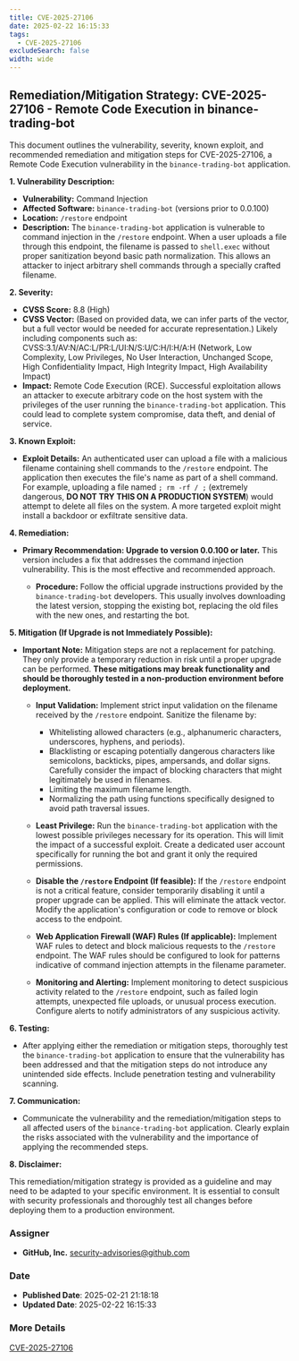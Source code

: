 ```yaml
---
title: CVE-2025-27106
date: 2025-02-22 16:15:33
tags:
  - CVE-2025-27106
excludeSearch: false
width: wide
---
```


## Remediation/Mitigation Strategy: CVE-2025-27106 - Remote Code Execution in binance-trading-bot

This document outlines the vulnerability, severity, known exploit, and recommended remediation and mitigation steps for CVE-2025-27106, a Remote Code Execution vulnerability in the `binance-trading-bot` application.

**1. Vulnerability Description:**

*   **Vulnerability:** Command Injection
*   **Affected Software:** `binance-trading-bot` (versions prior to 0.0.100)
*   **Location:** `/restore` endpoint
*   **Description:** The `binance-trading-bot` application is vulnerable to command injection in the `/restore` endpoint. When a user uploads a file through this endpoint, the filename is passed to `shell.exec` without proper sanitization beyond basic path normalization. This allows an attacker to inject arbitrary shell commands through a specially crafted filename.

**2. Severity:**

*   **CVSS Score:** 8.8 (High)
*   **CVSS Vector:** (Based on provided data, we can infer parts of the vector, but a full vector would be needed for accurate representation.)  Likely including components such as: CVSS:3.1/AV:N/AC:L/PR:L/UI:N/S:U/C:H/I:H/A:H (Network, Low Complexity, Low Privileges, No User Interaction, Unchanged Scope, High Confidentiality Impact, High Integrity Impact, High Availability Impact)
*   **Impact:** Remote Code Execution (RCE). Successful exploitation allows an attacker to execute arbitrary code on the host system with the privileges of the user running the `binance-trading-bot` application. This could lead to complete system compromise, data theft, and denial of service.

**3. Known Exploit:**

*   **Exploit Details:**  An authenticated user can upload a file with a malicious filename containing shell commands to the `/restore` endpoint.  The application then executes the file's name as part of a shell command. For example, uploading a file named `; rm -rf / ;` (extremely dangerous, **DO NOT TRY THIS ON A PRODUCTION SYSTEM**) would attempt to delete all files on the system.  A more targeted exploit might install a backdoor or exfiltrate sensitive data.

**4. Remediation:**

*   **Primary Recommendation: Upgrade to version 0.0.100 or later.**  This version includes a fix that addresses the command injection vulnerability. This is the most effective and recommended approach.

    *   **Procedure:** Follow the official upgrade instructions provided by the `binance-trading-bot` developers. This usually involves downloading the latest version, stopping the existing bot, replacing the old files with the new ones, and restarting the bot.

**5. Mitigation (If Upgrade is not Immediately Possible):**

*   **Important Note:**  Mitigation steps are not a replacement for patching.  They only provide a temporary reduction in risk until a proper upgrade can be performed.  **These mitigations may break functionality and should be thoroughly tested in a non-production environment before deployment.**
    *   **Input Validation:** Implement strict input validation on the filename received by the `/restore` endpoint. Sanitize the filename by:
        *   Whitelisting allowed characters (e.g., alphanumeric characters, underscores, hyphens, and periods).
        *   Blacklisting or escaping potentially dangerous characters like semicolons, backticks, pipes, ampersands, and dollar signs.  Carefully consider the impact of blocking characters that might legitimately be used in filenames.
        *   Limiting the maximum filename length.
        *   Normalizing the path using functions specifically designed to avoid path traversal issues.

    *   **Least Privilege:**  Run the `binance-trading-bot` application with the lowest possible privileges necessary for its operation. This will limit the impact of a successful exploit. Create a dedicated user account specifically for running the bot and grant it only the required permissions.

    *   **Disable the `/restore` Endpoint (If feasible):** If the `/restore` endpoint is not a critical feature, consider temporarily disabling it until a proper upgrade can be applied.  This will eliminate the attack vector.  Modify the application's configuration or code to remove or block access to the endpoint.

    *   **Web Application Firewall (WAF) Rules (If applicable):**  Implement WAF rules to detect and block malicious requests to the `/restore` endpoint.  The WAF rules should be configured to look for patterns indicative of command injection attempts in the filename parameter.

    *   **Monitoring and Alerting:**  Implement monitoring to detect suspicious activity related to the `/restore` endpoint, such as failed login attempts, unexpected file uploads, or unusual process execution.  Configure alerts to notify administrators of any suspicious activity.

**6. Testing:**

*   After applying either the remediation or mitigation steps, thoroughly test the `binance-trading-bot` application to ensure that the vulnerability has been addressed and that the mitigation steps do not introduce any unintended side effects.  Include penetration testing and vulnerability scanning.

**7. Communication:**

*   Communicate the vulnerability and the remediation/mitigation steps to all affected users of the `binance-trading-bot` application.  Clearly explain the risks associated with the vulnerability and the importance of applying the recommended steps.

**8. Disclaimer:**

This remediation/mitigation strategy is provided as a guideline and may need to be adapted to your specific environment. It is essential to consult with security professionals and thoroughly test all changes before deploying them to a production environment.

### Assigner
- **GitHub, Inc.** <security-advisories@github.com>

### Date
- **Published Date**: 2025-02-21 21:18:18
- **Updated Date**: 2025-02-22 16:15:33

### More Details
[CVE-2025-27106](https://www.cvedetails.com/cve/CVE-2025-27106)